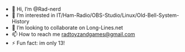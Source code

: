 - 👋 Hi, I’m @Rad-nerd
- 👀 I’m interested in IT/Ham-Radio/OBS-Studio/Linux/Old-Bell-System-History
- 💞️ I’m looking to collaborate on Long-Lines.net
- 📫 How to reach me radtoyzandgames@gmail.com
- ⚡ Fun fact: im only 13!
